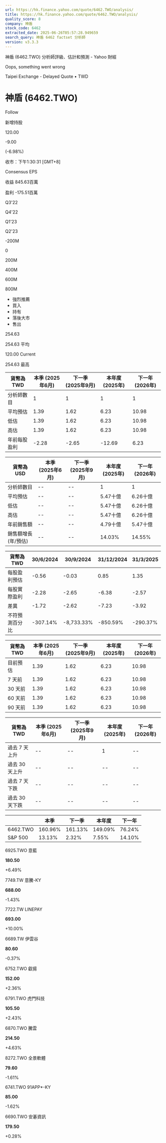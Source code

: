 ```yaml
---
url: https://hk.finance.yahoo.com/quote/6462.TWO/analysis/
title: https://hk.finance.yahoo.com/quote/6462.TWO/analysis/
quality_score: 8
company: 神盾
stock_code: 6462
extracted_date: 2025-06-26T05:57:28.949659
search_query: 神盾 6462 factset 分析師
version: v3.3.3
---
```


神盾 (6462.TWO) 分析師評級、估計和預測 - Yahoo 財經


Oops, something went wrong

 

Taipei Exchange - Delayed Quote • TWD 

# 神盾 (6462.TWO)

Follow

 

新增持股

120.00

-9.00

(-6.98%)

收市：下午1:30:31 [GMT+8]

Consensus EPS

收益 845.63百萬

盈利 -175.51百萬

Q3'22

Q4'22

Q1'23

Q2'23

-200M

0

200M

400M

600M

800M

* 強烈推薦
* 買入
* 持有
* 落後大市
* 售出

254.63

254.63 平均

120.00 Current

254.63 最高

| 貨幣為TWD | 本季 (2025年6月) | 下一季 (2025年9月) | 本年度 (2025年) | 下一年 (2026年) |
| --- | --- | --- | --- | --- |
| 分析師數目 | 1 | 1 | 1 | 1 |
| 平均預估 | 1.39 | 1.62 | 6.23 | 10.98 |
| 低估 | 1.39 | 1.62 | 6.23 | 10.98 |
| 高估 | 1.39 | 1.62 | 6.23 | 10.98 |
| 年前每股盈利 | -2.28 | -2.65 | -12.69 | 6.23 |

| 貨幣為USD | 本季 (2025年6月) | 下一季 (2025年9月) | 本年度 (2025年) | 下一年 (2026年) |
| --- | --- | --- | --- | --- |
| 分析師數目 | -- | -- | 1 | 1 |
| 平均預估 | -- | -- | 5.47十億 | 6.26十億 |
| 低估 | -- | -- | 5.47十億 | 6.26十億 |
| 高估 | -- | -- | 5.47十億 | 6.26十億 |
| 年前銷售額 | -- | -- | 4.79十億 | 5.47十億 |
| 銷售額增長 (年/預估) | -- | -- | 14.03% | 14.55% |

| 貨幣為TWD | 30/6/2024 | 30/9/2024 | 31/12/2024 | 31/3/2025 |
| --- | --- | --- | --- | --- |
| 每股盈利預估 | -0.56 | -0.03 | 0.85 | 1.35 |
| 每股實際盈利 | -2.28 | -2.65 | -6.38 | -2.57 |
| 差異 | -1.72 | -2.62 | -7.23 | -3.92 |
| 不符預測百分比 | -307.14% | -8,733.33% | -850.59% | -290.37% |

| 貨幣為TWD | 本季 (2025年6月) | 下一季 (2025年9月) | 本年度 (2025年) | 下一年 (2026年) |
| --- | --- | --- | --- | --- |
| 目前預估 | 1.39 | 1.62 | 6.23 | 10.98 |
| 7 天前 | 1.39 | 1.62 | 6.23 | 10.98 |
| 30 天前 | 1.39 | 1.62 | 6.23 | 10.98 |
| 60 天前 | 1.39 | 1.62 | 6.23 | 10.98 |
| 90 天前 | 1.39 | 1.62 | 6.23 | 10.98 |

| 貨幣為TWD | 本季 (2025年6月) | 下一季 (2025年9月) | 本年度 (2025年) | 下一年 (2026年) |
| --- | --- | --- | --- | --- |
| 過去 7 天上升 | -- | -- | 1 | -- |
| 過去 30 天上升 | -- | -- | -- | -- |
| 過去 7 天下跌 | -- | -- | -- | -- |
| 過去 30 天下跌 | -- | -- | -- | -- |

|  | 本季 | 下一季 | 本年度 | 下一年 |
| --- | --- | --- | --- | --- |
| 6462.TWO | 160.96% | 161.13% | 149.09% | 76.24% |
| S&P 500 | 13.13% | 2.32% | 7.55% | 14.10% |

6925.TWO  意藍

**180.50**

+6.49%

7749.TW  意騰-KY

**688.00**

-1.43%

7722.TW  LINEPAY

**693.00**

+10.00%

6689.TW  伊雲谷

**80.60**

-0.37%

6752.TWO  叡揚

**152.00**

+2.36%

6791.TWO  虎門科技

**105.50**

+2.43%

6870.TWO  騰雲

**214.50**

+4.63%

8272.TWO  全景軟體

**79.60**

-1.61%

6741.TWO  91APP\*-KY

**85.00**

-1.62%

6690.TWO  安碁資訊

**179.50**

+0.28%